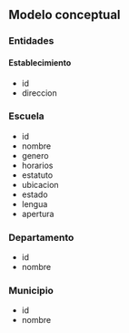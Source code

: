 

## Modelo conceptual

### Entidades
#### Establecimiento
- id
- direccion

### Escuela
- id
- nombre
- genero
- horarios
- estatuto
- ubicacion
- estado
- lengua
- apertura

### Departamento
- id
- nombre

### Municipio
- id
- nombre

